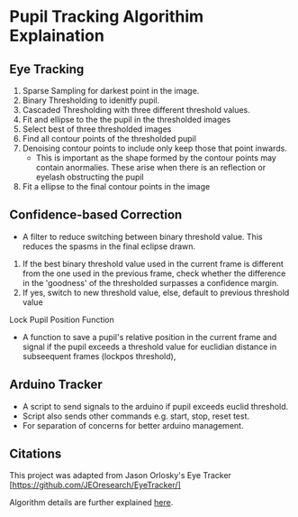# Pupil Tracking Algorithim Explaination

## Eye Tracking
1. Sparse Sampling for darkest point in the image.
2. Binary Thresholding to idenitfy pupil.
3. Cascaded Thresholding with three different threshold values.
4. Fit and ellipse to the the pupil in the thresholded images
5. Select best of three thresholded images
6. Find all contour points of the thresholded pupil
7. Denoising contour points to include only keep those that point inwards. 
    - This is important as the shape formed by the contour points may contain anormalies. These arise when there is an reflection or eyelash obstructing the pupil
8. Fit a ellipse to the final contour points in the image

## Confidence-based Correction
- A filter to reduce switching between binary threshold value. This reduces the spasms in the final eclipse drawn.
1. If the best binary threshold value used in the current frame is different from the one used in the previous frame, check whether the difference in the 'goodness' of the thresholded surpasses a confidence margin. 
2. If yes, switch to new threshold value, else, default to previous threshold value

Lock Pupil Position Function
- A function to save a pupil's relative position in the current frame and signal if the pupil exceeds a threshold value for euclidian distance in subseequent frames (lockpos threshold),

## Arduino Tracker
- A script to send signals to the arduino if pupil exceeds euclid threshold. 
- Script also sends other commands e.g. start, stop, reset test.
- For separation of concerns for better arduino management.

## Citations
This project was adapted from Jason Orlosky's Eye Tracker [https://github.com/JEOresearch/EyeTracker/]

Algorithm details are further explained [here](https://www.youtube.com/watch?v=bL92JUBG8xw).
